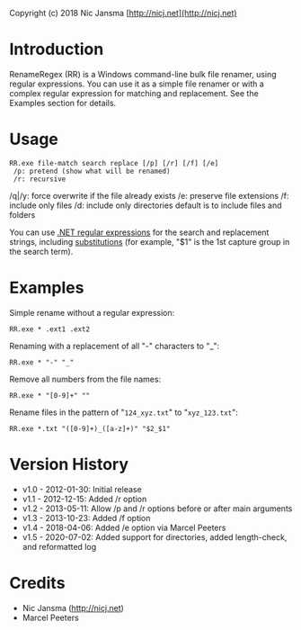Copyright (c) 2018 Nic Jansma
[http://nicj.net](http://nicj.net)

# Introduction

RenameRegex (RR) is a Windows command-line bulk file renamer, using regular expressions.  You can use it as a simple
file renamer or with a complex regular expression for matching and replacement.  See the Examples section for details.

# Usage

    RR.exe file-match search replace [/p] [/r] [/f] [/e]
     /p: pretend (show what will be renamed)
     /r: recursive
  /q|/y: force overwrite if the file already exists
     /e: preserve file extensions
     /f: include only files
     /d: include only directories
         default is to include files and folders

You can use [.NET regular expressions](http://msdn.microsoft.com/en-us/library/hs600312.aspx) for the search and
replacement strings, including [substitutions](http://msdn.microsoft.com/en-us/library/ewy2t5e0.aspx) (for example,
"$1" is the 1st capture group in the search term).

# Examples

Simple rename without a regular expression:

    RR.exe * .ext1 .ext2

Renaming with a replacement of all "-" characters to "_":

    RR.exe * "-" "_"

Remove all numbers from the file names:

    RR.exe * "[0-9]+" ""

Rename files in the pattern of "`124_xyz.txt`" to "`xyz_123.txt`":

    RR.exe *.txt "([0-9]+)_([a-z]+)" "$2_$1"

# Version History

* v1.0 - 2012-01-30: Initial release
* v1.1 - 2012-12-15: Added /r option
* v1.2 - 2013-05-11: Allow /p and /r options before or after main arguments
* v1.3 - 2013-10-23: Added /f option
* v1.4 - 2018-04-06: Added /e option via Marcel Peeters
* v1.5 - 2020-07-02: Added support for directories, added length-check, and reformatted log

# Credits

* Nic Jansma (http://nicj.net)
* Marcel Peeters
